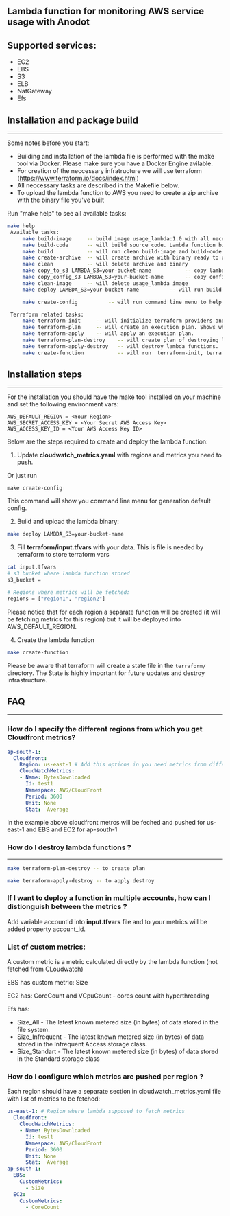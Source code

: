 ## Lambda function for monitoring AWS service usage with Anodot

## Supported services:
- EC2
- EBS
- S3
- ELB 
- NatGateway
- Efs

## Installation and package build
---
Some notes before you start: 
- Building and installation of the lambda file is performed with the make tool via Docker. Please make sure you have a Docker Engine avilable.
- For creation of the neccessary infratructure we will use terraform (https://www.terraform.io/docs/index.html)
- All neccessary tasks are described in the Makefile below. 
- To upload the lambda function to AWS you need to create a zip archive with the binary file you've built

Run "make help" to see all available tasks:

```bash
make help
 Available tasks:
	 make build-image     -- build image usage_lambda:1.0 with all necessary dependencies for lambda function build and lamdba function creation
	 make build-code      -- will build source code. Lambda function binary name usage_lambda
	 make build           -- will run clean build-image and build-code
	 make create-archive  -- will create archive with binary ready to upload on S3
	 make clean           -- will delete archive and binary
	 make copy_to_s3 LAMBDA_S3=your-bucket-name           -- copy lambda archive to s3
	 make copy_config_s3 LAMBDA_S3=your-bucket-name       -- copy config file to s3
	 make clean-image     -- will delete usage_lambda image
	 make deploy LAMBDA_S3=your-bucket-name          -- will run build-image, build, build-image, copy_to_s3

	 make create-config          -- will run command line menu to help build a new config file

 Terraform related tasks:
	 make terraform-init     -- will initialize terraform providers and modules
	 make terraform-plan     -- will create an execution plan. Shows what will done. What services will be created
	 make terraform-apply    -- will apply an execution plan.
	 make terraform-plan-destroy    -- will create plan of destroying lambda function.
	 make terraform-apply-destroy   -- will destroy lambda functions.
	 make create-function           -- will run  terraform-init, terraform-plan, terraform-apply .
``` 

## Installation steps
---
For the installation you should have the make tool installed on your machine and set the following environment vars:

``` 
AWS_DEFAULT_REGION = <Your Region>
AWS_SECRET_ACCESS_KEY = <Your Secret AWS Access Key>
AWS_ACCESS_KEY_ID = <Your AWS Access Key ID>
``` 

Below are the steps required to create and deploy the lambda function:

1. Update **cloudwatch_metrics.yaml** with regions and metrics you need to push. 

Or just run 
```
make create-config
```
This command will show you command line menu for generation default config. 

2. Build and upload the lambda binary:

``` bash
make deploy LAMBDA_S3=your-bucket-name
```

3.  Fill **terraform/input.tfvars** with your data. This is file is needed by terraform to store terraform vars

``` bash 
cat input.tfvars
# s3 bucket where lambda function stored
s3_bucket =

# Regions where metrics will be fetched:
regions = ["region1", "region2"]
```

Please notice that for each region a separate function will be created (it will be fetching metrics for this region) but it will be deployed into AWS_DEFAULT_REGION. 



4. Create the lambda function

```bash
make create-function
```

Please be aware that terraform will create a state file in the ```terraform/``` directory. The State is highly important for future updates and destroy infrastructure.

## FAQ 
---

### How do I specify the different regions from which you get Cloudfront metrics?
``` yaml
ap-south-1:
  Cloudfront:
    Region: us-east-1 # Add this options in you need metrics from different region
    CloudWatchMetrics:
    - Name: BytesDownloaded
      Id: test1
      Namespace: AWS/CloudFront
      Period: 3600
      Unit: None
      Stat:  Average
```
In the example above cloudfront metrcs will be feched and pushed for us-east-1 and EBS and EC2 for ap-south-1

### How do I destroy lambda functions ?
---
``` bash
make terraform-plan-destroy -- to create plan 

make terraform-apply-destroy -- to apply destroy
```
### If I want to deploy a function in multiple accounts, how can I distionguish between the metrics ?

Add variable accountId into **input.tfvars** file and to your metrics will be added property account_id.

### List of custom metrics:
A custom metric is a metric calculated directly by the lambda function (not fetched from CLoudwatch)

EBS has custom metric: Size

EC2 has: CoreCount and VCpuCount - cores count with hyperthreading 

Efs has: 
- Size_All - The latest known metered size (in bytes) of data stored in the file system.
- Size_Infrequent - The latest known metered size (in bytes) of data stored in the Infrequent Access storage class.
- Size_Standart - The latest known metered size (in bytes) of data stored in the Standard storage class

### How do I configure which metrics are pushed per region ?
Each region should have a separate section in cloudwatch_metrics.yaml file with list of metrics to be fetched: 
```yaml
us-east-1: # Region where lambda supposed to fetch metrics
  Cloudfront:
    CloudWatchMetrics:
    - Name: BytesDownloaded
      Id: test1
      Namespace: AWS/CloudFront
      Period: 3600
      Unit: None
      Stat:  Average
ap-south-1:
  EBS:
    CustomMetrics:
      - Size
  EC2:
    CustomMetrics:
      - CoreCount
```

